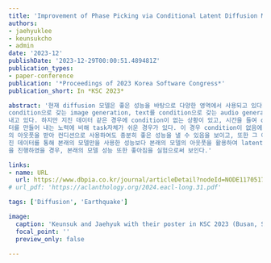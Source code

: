 ```yaml
---
title: 'Improvement of Phase Picking via Conditional Latent Diffusion Model'
authors:
- jaehyuklee
- keunsukcho
- admin
date: '2023-12'
publishDate: '2023-12-29T00:00:51.489481Z'
publication_types:
- paper-conference
publication: '*Proceedings of 2023 Korea Software Congress*'
publication_short: In *KSC 2023*

abstract: '현재 diffusion 모델은 좋은 성능을 바탕으로 다양한 영역에서 사용되고 있다. 예를 들면, text를
condition으로 갖는 image generation, text를 condition으로 갖는 audio generation 등에서 좋은 성능을
내고 있다. 하지만 지진 데이터 같은 경우에 condition이 없는 상황이 있고, 시간을 들여 condition 데이
터를 만들어 내는 노력에 비해 task자체가 쉬운 경우가 있다. 이 경우 condition이 없음에도 다른 모델
의 아웃풋을 받아 컨디션으로 사용하여도 충분히 좋은 성능을 낼 수 있음을 보이고, 또한 그 예로써, 지
진 데이터를 통해 본래의 모델만을 사용한 성능보다 본래의 모델의 아웃풋을 활용하여 latent diffusion
을 진행하였을 경우, 본래의 모델 성능 또한 좋아짐을 실험으로써 보인다.'

links:
- name: URL
  url: https://www.dbpia.co.kr/journal/articleDetail?nodeId=NODE11705175
# url_pdf: 'https://aclanthology.org/2024.eacl-long.31.pdf'

tags: ['Diffusion', 'Earthquake']

image:
  caption: 'Keunsuk and Jaehyuk with their poster in KSC 2023 (Busan, South Korea)'
  focal_point: ''
  preview_only: false

---
```

